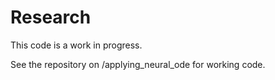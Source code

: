 # Research


This code is a work in progress. 

See the repository on /applying_neural_ode for working code.  
